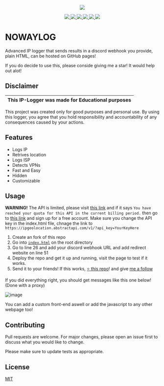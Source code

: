 <p align="center">
  <img src="https://i.discord.fr/PSS.png">
</p>
<p align="center">
  <a href="https://www.html.com">
    <img src="https://img.shields.io/badge/HTML-239120?style=for-the-badge&logo=html5&logoColor=white">
  </a>
    <a href="https://www.javascript.com">
    <img src="https://img.shields.io/badge/JavaScript-323330?style=for-the-badge&logo=javascript&logoColor=F7DF1E">
  </a>
  <a href="https://paypal.me/davidecose">
    <img src="https://img.shields.io/badge/PayPal-00457C?style=for-the-badge&logo=paypal&logoColor=white">
  </a>
    <a href="https://instagram.com/davide.cose">
    <img src="https://img.shields.io/badge/Instagram-E4405F?style=for-the-badge&logo=instagram&logoColor=white">
  </a>
    <a href="https://github.com/callmenoway">
    <img src="https://img.shields.io/github/repo-size/callmenoway/IP-Logger">
  </a>
    <a href="https://github.com/callmenoway/IP-Logger/LICENSE">
    <img src="https://img.shields.io/badge/License-MIT-important">
  </a>
</p>

# NOWAYLOG
Advanced IP logger that sends results in a discord webhook you provide, plain HTML, can be hosted on GitHub pages!

If you do decide to use this, please conside giving me a star! It would help out alot!

## Disclaimer

|This IP-Logger was made for Educational purposes|
|-------------------------------------------------|
This project was created only for good purposes and personal use.
By using this logger, you agree that you hold responsibility and accountability of any consequences caused by your actions.

## Features

- Logs IP
- Retrives location
- Logs ISP
- Detects VPNs
- Fast and Easy
- Hidden
- Customizable

## Usage

**WARNING!** The API is limited, please visit [this link](https://ipgeolocation.abstractapi.com/v1/?api_key=a1ebbf04c6164dd98b527e26c57fc28c) and if it says `You have reached your quota for this API in the current billing period.` then go to [this link](https://www.abstractapi.com/api/ip-geolocation-api) and sign up for a free account. Make sure you change the API key in the index.html file, chnage the link to `https://ipgeolocation.abstractapi.com/v1/?api_key=YourKeyHere`

1. Create an fork of this repo
2. Go into [`index.html`](https://github.com/callmenoway/IP-Logger/index.html) on the root directory
3. Go to line 26 and add your discord webhook URL and add redirect website on line 51
4. Deploy the repo and get it up and running, visit the page to test if it works.
5. Send it to your friends! If this works, [:star: this repo](https://github.com/callmenoway/IP-Logger)! and give [me a follow](https://github.com/callmenoway?tab=followers)

If you did everything right, you should get messages like this one below! (Done with a proxy)

![image](https://cdn.discordapp.com/attachments/1026197121663258705/1115640154300874813/sdad.jpg)

You can add a custom front-end aswell or add the javascript to any other webpage too!

## Contributing

Pull requests are welcome. For major changes, please open an issue first
to discuss what you would like to change.

Please make sure to update tests as appropriate.

## License

[MIT](https://choosealicense.com/licenses/mit/)

